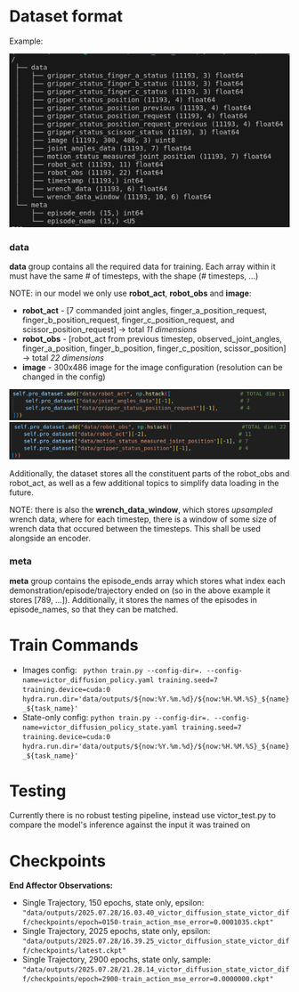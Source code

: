 # Dataset format
Example:

![alt text](image-4.png)

### data
**data** group contains all the required data for training. Each array within it must have the same # of timesteps, with the shape (# timesteps, ...)

NOTE: in our model we only use **robot_act**, **robot_obs** and **image**:
- **robot_act** - [7 commanded joint angles, finger_a_position_request, finger_b_position_request, finger_c_position_request, and scissor_position_request] -> total *11 dimensions*
- **robot_obs** - [robot_act from previous timestep, observed_joint_angles, finger_a_position, finger_b_position, finger_c_position, scissor_position] -> total *22 dimensions*
- **image** - 300x486 image for the image configuration (resolution can be changed in the config)

![alt text](image-2.png)
![alt text](image-3.png)

Additionally, the dataset stores all the constituent parts of the robot_obs and robot_act, as well as a few additional topics to simplify data loading in the future.

NOTE: there is also the **wrench_data_window**, which stores *upsampled* wrench data, where for each timestep, there is a window of some size of wrench data that occured between the timesteps. This shall be used alongside an encoder.

### meta
**meta** group contains the episode_ends array which stores what index each demonstration/episode/trajectory ended on (so in the above example it stores [789, ...]). Additionally, it stores the names of the episodes in episode_names, so that they can be matched.

# Train Commands
- Images config: ``` python train.py --config-dir=. --config-name=victor_diffusion_policy.yaml training.seed=7 training.device=cuda:0 hydra.run.dir='data/outputs/${now:%Y.%m.%d}/${now:%H.%M.%S}_${name}_${task_name}'```
- State-only config: ```python train.py --config-dir=. --config-name=victor_diffusion_policy_state.yaml training.seed=7 training.device=cuda:0 hydra.run.dir='data/outputs/${now:%Y.%m.%d}/${now:%H.%M.%S}_${name}_${task_name}'```

# Testing
Currently there is no robust testing pipeline, instead use victor_test.py to compare the model's inference against the input it was trained on

# Checkpoints

**End Affector Observations:**
- Single Trajectory, 150 epochs, state only, epsilon: ```"data/outputs/2025.07.28/16.03.40_victor_diffusion_state_victor_diff/checkpoints/epoch=0150-train_action_mse_error=0.0001035.ckpt"```
- Single Trajectory, 2025 epochs, state only, epsilon: ```"data/outputs/2025.07.28/16.39.25_victor_diffusion_state_victor_diff/checkpoints/latest.ckpt"```
- Single Trajectory, 2900 epochs, state only, sample: ```"data/outputs/2025.07.28/21.28.14_victor_diffusion_state_victor_diff/checkpoints/epoch=2900-train_action_mse_error=0.0000000.ckpt"```
